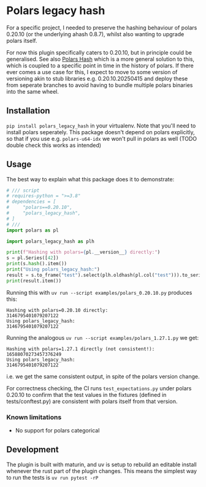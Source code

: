 # Polars legacy hash

For a specific project, I needed to preserve the hashing behaviour of polars 0.20.10 (or the underlying ahash 0.8.7),
whilst also wanting to upgrade polars itself. 

For now this plugin specifically caters to 0.20.10, but in principle could be generalised. See also [Polars Hash](https://github.com/ion-elgreco/polars-hash) which is a more general solution to this, which is coupled to a specific point in time in the history of polars. If there ever comes a use case for this, I expect to move to some version of versioning akin to stub libraries e.g. 0.20.10.20250415 and deploy these from seperate branches to avoid having to bundle multiple polars binaries into the same wheel.

## Installation
`pip install polars_legacy_hash` in your virtualenv. Note that you'll need to install polars seperately. This package doesn't depend on polars explicitly, so that if you use e.g. `polars-u64-idx` we won't pull in polars as well (TODO double check this works as intended)


## Usage
The best way to explain what this package does it to demonstrate:
```python
# /// script
# requires-python = ">=3.8"
# dependencies = [
#     "polars==0.20.10",
#     "polars_legacy_hash",
# ]
# ///
import polars as pl

import polars_legacy_hash as plh

print(f"Hashing with polars={pl.__version__} directly:")
s = pl.Series([42])
print(s.hash().item())
print("Using polars_legacy_hash:")
result = s.to_frame("test").select(plh.oldhash(pl.col("test"))).to_series()
print(result.item())
```
Running this with `uv run --script examples/polars_0.20.10.py` produces this:
```
Hashing with polars=0.20.10 directly:
3146795401079207122
Using polars_legacy_hash:
3146795401079207122
```
Running the analogous `uv run --script examples/polars_1.27.1.py` we get:



```
Hashing with polars=1.27.1 directly (not consistent!):
16588070273457376249
Using polars_legacy_hash:
3146795401079207122
```
i.e. we get the same consistent output, in spite of the polars version change.

For correctness checking, the CI runs `test_expectations.py` under polars 0.20.10 to
confirm that the test values in the fixtures (defined in tests/conftest.py) are consistent with polars itself from that version.


### Known limitations
- No support for polars categorical


## Development
The plugin is built with maturin, and uv is setup to rebuild an editable install whenever the rust part of the plugin changes. This means the simplest way to run the tests is
`uv run pytest -rP`
